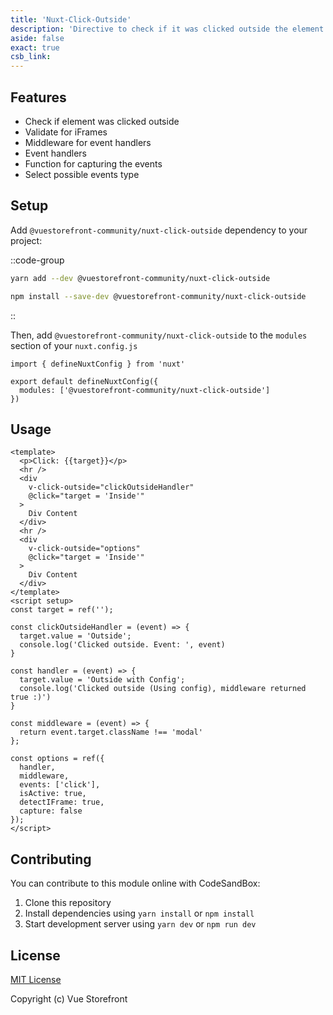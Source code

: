 ```yaml
---
title: 'Nuxt-Click-Outside'
description: 'Directive to check if it was clicked outside the element'
aside: false
exact: true
csb_link:
---
```


## Features

- Check if element was clicked outside
- Validate for iFrames
- Middleware for event handlers
- Event handlers
- Function for capturing the events
- Select possible events type


## Setup

Add `@vuestorefront-community/nuxt-click-outside` dependency to your project:

::code-group

```bash [Yarn]
yarn add --dev @vuestorefront-community/nuxt-click-outside
```

```bash [NPM]
npm install --save-dev @vuestorefront-community/nuxt-click-outside
```

::

Then, add `@vuestorefront-community/nuxt-click-outside` to the `modules` section of your `nuxt.config.js`

```js{}[nuxt.config.js]
import { defineNuxtConfig } from 'nuxt'

export default defineNuxtConfig({
  modules: ['@vuestorefront-community/nuxt-click-outside']
})
```

## Usage

```vue
<template>
  <p>Click: {{target}}</p>
  <hr />
  <div
    v-click-outside="clickOutsideHandler"
    @click="target = 'Inside'"
  >
    Div Content
  </div>
  <hr />
  <div
    v-click-outside="options"
    @click="target = 'Inside'"
  >
    Div Content
  </div>
</template>
<script setup>
const target = ref('');

const clickOutsideHandler = (event) => {
  target.value = 'Outside';
  console.log('Clicked outside. Event: ', event)
}

const handler = (event) => {
  target.value = 'Outside with Config';
  console.log('Clicked outside (Using config), middleware returned true :)')
}

const middleware = (event) => {
  return event.target.className !== 'modal'
};

const options = ref({
  handler,
  middleware,
  events: ['click'],
  isActive: true,
  detectIFrame: true,
  capture: false
});
</script>
```

## Contributing

You can contribute to this module online with CodeSandBox:

1. Clone this repository
2. Install dependencies using `yarn install` or `npm install`
3. Start development server using `yarn dev` or `npm run dev`

## License

[MIT License](https://github.com/vuestorefront-community/nuxt-click-outside/blob/master/LICENSE)

Copyright (c) Vue Storefront
